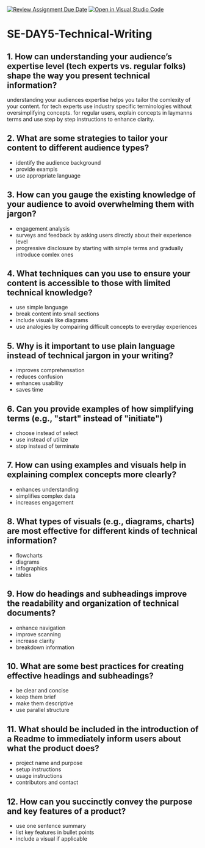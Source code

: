 [![Review Assignment Due Date](https://classroom.github.com/assets/deadline-readme-button-22041afd0340ce965d47ae6ef1cefeee28c7c493a6346c4f15d667ab976d596c.svg)](https://classroom.github.com/a/zsAR-pyY)
[![Open in Visual Studio Code](https://classroom.github.com/assets/open-in-vscode-2e0aaae1b6195c2367325f4f02e2d04e9abb55f0b24a779b69b11b9e10269abc.svg)](https://classroom.github.com/online_ide?assignment_repo_id=18518986&assignment_repo_type=AssignmentRepo)
# SE-DAY5-Technical-Writing
## 1. How can understanding your audience’s expertise level (tech experts vs. regular folks) shape the way you present technical information?
understanding your audiences expertise helps you tailor the comlexity of your content. for tech experts use industry specific terminologies without oversimplifying concepts. for regular users, explain concepts in laymanns terms and use step by step instructions to enhance clarity.

## 2. What are some strategies to tailor your content to different audience types?
- identify the audience background
- provide exampls
- use appropriate language
## 3. How can you gauge the existing knowledge of your audience to avoid overwhelming them with jargon?
- engagement analysis
- surveys and feedback by asking users directly about their experience level
- progressive disclosure by starting with simple terms and gradually introduce comlex ones
## 4. What techniques can you use to ensure your content is accessible to those with limited technical knowledge?
- use simple language
- break content into small sections
- include visuals like diagrams
- use analogies by compairing difficult concepts to everyday experiences
## 5. Why is it important to use plain language instead of technical jargon in your writing?
- improves comprehensation
- reduces confusion
- enhances usability
- saves time
## 6. Can you provide examples of how simplifying terms (e.g., "start" instead of "initiate") 
- choose instead of select
- use instead of utilize
- stop instead of terminate
## 7. How can using examples and visuals help in explaining complex concepts more clearly?
- enhances understanding
- simplifies complex data
- increases engagement
## 8. What types of visuals (e.g., diagrams, charts) are most effective for different kinds of technical information?
- flowcharts
- diagrams
- infographics
- tables
## 9. How do headings and subheadings improve the readability and organization of technical documents?
- enhance navigation
- improve scanning
- increase clarity
- breakdown information
## 10. What are some best practices for creating effective headings and subheadings?
- be clear and concise
- keep them brief
- make them descriptive
- use parallel structure
## 11. What should be included in the introduction of a Readme to immediately inform users about what the product does?
- project name and purpose
- setup instructions
- usage instructions
- contributors and contact


## 12. How can you succinctly convey the purpose and key features of a product?
- use one sentence summary
- list key features in bullet points
- include a visual if applicable
